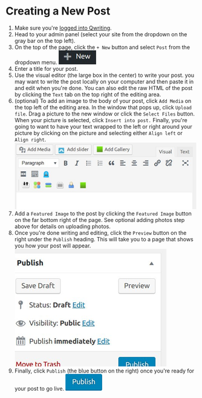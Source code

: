 # Creating a New Post

1. Make sure you're [logged into Qwriting](http://qcvoices.qwriting.qc.cuny.edu/wp-login.php?redirect_to=http%3A%2F%2Fqcvoices.qwriting.qc.cuny.edu%2F).
2. Head to your admin panel (select your site from the dropdown on the gray bar on the top left).
3. On the top of the page, click the `+ New` button and select `Post` from the dropdown menu. ![screenshot of new post button](wp-new-post.jpg)
4. Enter a title for your post. 
5. Use the visual editor (the large box in the center) to write your post. you may want to write the post locally on your computer and then paste it in and edit when you're done. You can also edit the raw HTML of the post by clicking the `Text` tab on the top right of the editing area. 
6. (optional) To add an image to the body of your post, click `Add Media` on the top left of the editing area. In the window that pops up, click `Upload file`. Drag a picture to the new window or click the `Select Files` button. When your picture is selected, click `Insert into post.` Finally, you're going to want to have your text wrapped to the left or right around your picture by clicking on the picture and selecting either `Align left` or `Align right`. ![add media screenshot](add-media.jpg)
7. Add a `Featured Image` to the post by clicking the `Featured Image` button on the far bottom right of the page. See optional adding photos step above for details on uploading photos. 
9. Once you're done writing and editing, click the `Preview` button on the right under the `Publish` heading. This will take you to a page that shows you how your post will appear. <br>![screenshot of preview button](preview-post.jpg)
10. Finally, click `Publish` (the blue button on the right) once you're ready for your post to go live. ![photo of publish button](publish.jpg)
